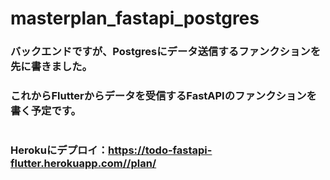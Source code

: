# masterplan_fastapi_postgres
### バックエンドですが、Postgresにデータ送信するファンクションを先に書きました。
### これからFlutterからデータを受信するFastAPIのファンクションを書く予定です。
#
### Herokuにデプロイ：https://todo-fastapi-flutter.herokuapp.com//plan/
